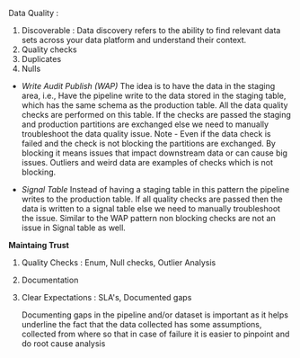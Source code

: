 Data Quality : 
1. Discoverable : Data discovery refers to the ability to find relevant data sets across your data platform and understand their context.
2. Quality checks
3. Duplicates
4. Nulls


- *Write Audit Publish (WAP)*
The idea is to have the data in the staging area, i.e., Have the pipeline write to the data stored in the staging table, which has the same schema as the production table. All the data quality checks are performed on this table. If the checks are passed 
the staging and production partitions are exchanged else we need to manually troubleshoot the data quality issue.
Note - Even if the data check is failed and the check is not blocking the partitions are exchanged. By blocking it means issues 
that impact downstream data or can cause big issues. Outliers and weird data are examples of checks which is not blocking.

- *Signal Table*
Instead of having a staging table in this pattern the pipeline writes to the production table. If all quality checks are passed then the data is written to a signal table else we need to manually troubleshoot the issue. Similar to the WAP pattern non blocking checks are not an issue in Signal table as well.


**__Maintaing Trust__**
1. Quality Checks : Enum, Null checks, Outlier Analysis
2. Documentation
3. Clear Expectations : SLA's, Documented gaps

   Documenting gaps in the pipeline and/or dataset is important as it helps underline the fact that the data collected has
   some assumptions, collected from where so that in case of failure it is easier to pinpoint and do root cause analysis
